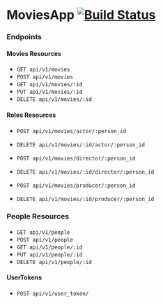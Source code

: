 # MoviesApp [![Build Status](https://travis-ci.org/marianogs/moviesapp.svg?branch=master)](https://travis-ci.org/marianogs/moviesapp)


### Endpoints

#### Movies Resources

* `GET api/v1/movies`
* `POST api/v1/movies`
* `GET api/v1/movies/:id`
* `PUT api/v1/movies/:id`
* `DELETE api/v1/movies/:id`

#### Roles Resources

* `POST api/v1/movies/actor/:person_id`
* `DELETE api/v1/movies/:id/actor/:person_id`

* `POST api/v1/movies/director/:person_id`
* `DELETE api/v1/movies/:id/director/:person_id`

* `POST api/v1/movies/producer/:person_id`
* `DELETE api/v1/movies/:id/producer/:person_id`

### People Resources

* `GET api/v1/people`
* `POST api/v1/people`
* `GET api/v1/people/:id`
* `PUT api/v1/people/:id`
* `DELETE api/v1/people/:id`

#### UserTokens

* `POST api/v1/user_token/`
